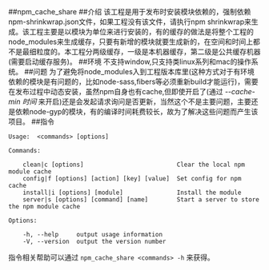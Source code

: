 ##npm_cache_share
##介绍
该工程是用于发布时安装模块依赖的，强制依赖npm-shrinkwrap.json文件，如果工程没有该文件，请执行npm shrinkwrap来生成。该工程主要是以模块为单位来进行安装的，有的缓存的做法是将整个工程的node_modules来生成缓存，只要有新增的模块就要生成新的，在空间和时间上都不是最细粒度的。本工程分两级缓存，一级是本机器缓存，第二级是公共缓存机器(需要启动缓存服务)。
##环境
不支持window,只支持类linux系列和mac的操作系统。
##问题
为了避免将node_modules入到工程版本库里(这种方式对于有环境依赖的模块是有问题的，比如node-sass,fibers等必须重新build才能运行)，需要在发布过程中动态安装，虽然npm自身也有cache,但即使开启了(通过 *--cache-min 时间* 来开启)还是会发起请求询问是否更新，当然这个不是主要问题，主要还是依赖node-gyp的模块，有的编译时间耗费较长，故为了解决这些问题而产生该项目。
##指令
```
Usage:  <commands> [options]

Commands:

    clean|c [options]                          Clear the local npm module cache
    config|f [options] [action] [key] [value]  Set config for npm cache
    install|i [options] [module]               Install the module
    server|s [options] [command] [name]        Start a server to store the npm module cache

Options:

    -h, --help     output usage information
    -V, --version  output the version number

```
指令相关帮助可以通过 `npm_cache_share <commands> -h` 来获得。
